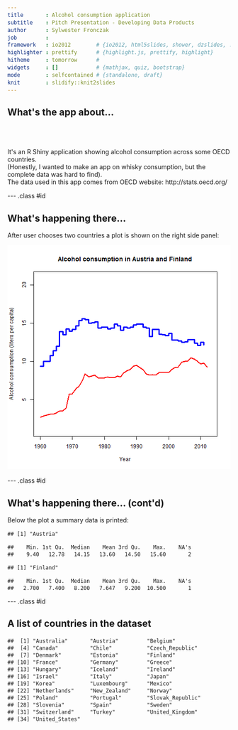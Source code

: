 ```yaml
---
title       : Alcohol consumption application
subtitle    : Pitch Presentation - Developing Data Products
author      : Sylwester Fronczak
job         : 
framework   : io2012        # {io2012, html5slides, shower, dzslides, ...}
highlighter : prettify      # {highlight.js, prettify, highlight}
hitheme     : tomorrow      # 
widgets     : []            # {mathjax, quiz, bootstrap}
mode        : selfcontained # {standalone, draft}
knit        : slidify::knit2slides
---
```



## What's the app about...

<br>
<br>
<br>
It's an R Shiny application showing alcohol consumption across some OECD countries.
<br>
(Honestly, I wanted to make an app on whisky consumption, but the complete data was hard to find).

<br>
The data used in this app comes from OECD website: http://stats.oecd.org/

--- .class #id

## What's happening there...

After user chooses two countries a plot is shown on the right side panel:

![plot of chunk unnamed-chunk-1](assets/fig/unnamed-chunk-1-1.png) 


--- .class #id

## What's happening there... (cont'd)

Below the plot a summary data is printed:



```
## [1] "Austria"
```

```
##    Min. 1st Qu.  Median    Mean 3rd Qu.    Max.    NA's 
##    9.40   12.78   14.15   13.60   14.50   15.60       2
```

```
## [1] "Finland"
```

```
##    Min. 1st Qu.  Median    Mean 3rd Qu.    Max.    NA's 
##   2.700   7.400   8.200   7.647   9.200  10.500       1
```

--- .class #id

## A list of countries in the dataset


```
##  [1] "Australia"       "Austria"         "Belgium"        
##  [4] "Canada"          "Chile"           "Czech_Republic" 
##  [7] "Denmark"         "Estonia"         "Finland"        
## [10] "France"          "Germany"         "Greece"         
## [13] "Hungary"         "Iceland"         "Ireland"        
## [16] "Israel"          "Italy"           "Japan"          
## [19] "Korea"           "Luxembourg"      "Mexico"         
## [22] "Netherlands"     "New_Zealand"     "Norway"         
## [25] "Poland"          "Portugal"        "Slovak_Republic"
## [28] "Slovenia"        "Spain"           "Sweden"         
## [31] "Switzerland"     "Turkey"          "United_Kingdom" 
## [34] "United_States"
```
